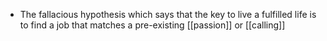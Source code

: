 - The fallacious hypothesis which says that the key to live a fulfilled life is to find a job that matches a pre-existing [[passion]] or [[calling]]
